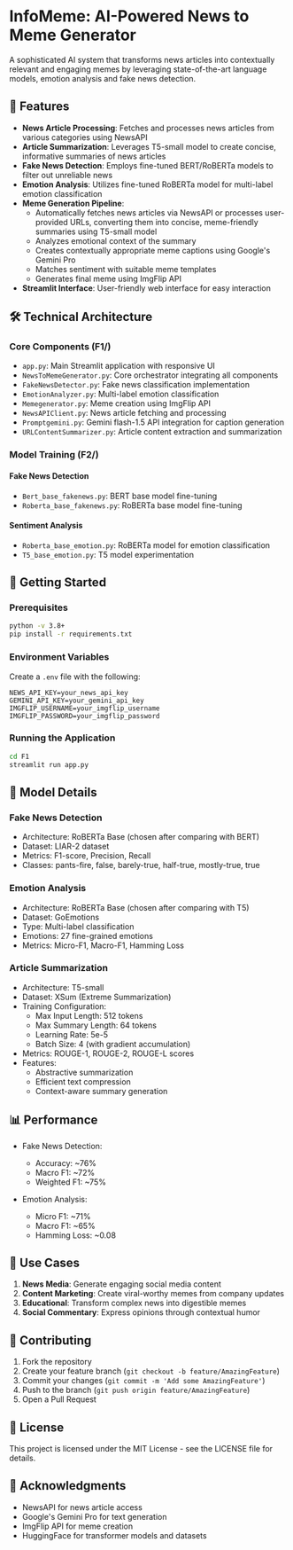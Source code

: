 # InfoMeme: AI-Powered News to Meme Generator 

A sophisticated AI system that transforms news articles into contextually relevant and engaging memes by leveraging state-of-the-art language models, emotion analysis and fake news detection.

## 🌟 Features

- **News Article Processing**: Fetches and processes news articles from various categories using NewsAPI
- **Article Summarization**: Leverages T5-small model to create concise, informative summaries of news articles
- **Fake News Detection**: Employs fine-tuned BERT/RoBERTa models to filter out unreliable news
- **Emotion Analysis**: Utilizes fine-tuned RoBERTa model for multi-label emotion classification
- **Meme Generation Pipeline**:
  - Automatically fetches news articles via NewsAPI or processes user-provided URLs, converting them into concise, meme-friendly summaries using T5-small model
  - Analyzes emotional context of the summary
  - Creates contextually appropriate meme captions using Google's Gemini Pro
  - Matches sentiment with suitable meme templates
  - Generates final meme using ImgFlip API
- **Streamlit Interface**: User-friendly web interface for easy interaction

## 🛠️ Technical Architecture

### Core Components (F1/)

- `app.py`: Main Streamlit application with responsive UI
- `NewsToMemeGenerator.py`: Core orchestrator integrating all components
- `FakeNewsDetector.py`: Fake news classification implementation
- `EmotionAnalyzer.py`: Multi-label emotion classification
- `Memegenerator.py`: Meme creation using ImgFlip API
- `NewsAPIClient.py`: News article fetching and processing
- `Promptgemini.py`: Gemini flash-1.5 API integration for caption generation
- `URLContentSummarizer.py`: Article content extraction and summarization

### Model Training (F2/)

#### Fake News Detection
- `Bert_base_fakenews.py`: BERT base model fine-tuning
- `Roberta_base_fakenews.py`: RoBERTa base model fine-tuning

#### Sentiment Analysis
- `Roberta_base_emotion.py`: RoBERTa model for emotion classification
- `T5_base_emotion.py`: T5 model experimentation

## 🚀 Getting Started

### Prerequisites

```bash
python -v 3.8+
pip install -r requirements.txt
```

### Environment Variables

Create a `.env` file with the following:

```env
NEWS_API_KEY=your_news_api_key
GEMINI_API_KEY=your_gemini_api_key
IMGFLIP_USERNAME=your_imgflip_username
IMGFLIP_PASSWORD=your_imgflip_password
```

### Running the Application

```bash
cd F1
streamlit run app.py
```

## 🔧 Model Details

### Fake News Detection
- Architecture: RoBERTa Base (chosen after comparing with BERT)
- Dataset: LIAR-2 dataset
- Metrics: F1-score, Precision, Recall
- Classes: pants-fire, false, barely-true, half-true, mostly-true, true

### Emotion Analysis
- Architecture: RoBERTa Base (chosen after comparing with T5)
- Dataset: GoEmotions
- Type: Multi-label classification
- Emotions: 27 fine-grained emotions
- Metrics: Micro-F1, Macro-F1, Hamming Loss

### Article Summarization
- Architecture: T5-small
- Dataset: XSum (Extreme Summarization)
- Training Configuration:
  - Max Input Length: 512 tokens
  - Max Summary Length: 64 tokens
  - Learning Rate: 5e-5
  - Batch Size: 4 (with gradient accumulation)
- Metrics: ROUGE-1, ROUGE-2, ROUGE-L scores
- Features:
  - Abstractive summarization
  - Efficient text compression
  - Context-aware summary generation

## 📊 Performance

- Fake News Detection: 
  - Accuracy: ~76%
  - Macro F1: ~72%
  - Weighted F1: ~75%

- Emotion Analysis:
  - Micro F1: ~71%
  - Macro F1: ~65%
  - Hamming Loss: ~0.08

## 🎯 Use Cases

1. **News Media**: Generate engaging social media content
2. **Content Marketing**: Create viral-worthy memes from company updates
3. **Educational**: Transform complex news into digestible memes
4. **Social Commentary**: Express opinions through contextual humor

## 🤝 Contributing

1. Fork the repository
2. Create your feature branch (`git checkout -b feature/AmazingFeature`)
3. Commit your changes (`git commit -m 'Add some AmazingFeature'`)
4. Push to the branch (`git push origin feature/AmazingFeature`)
5. Open a Pull Request

## 📝 License

This project is licensed under the MIT License - see the LICENSE file for details.

## 🙏 Acknowledgments

- NewsAPI for news article access
- Google's Gemini Pro for text generation
- ImgFlip API for meme creation
- HuggingFace for transformer models and datasets
